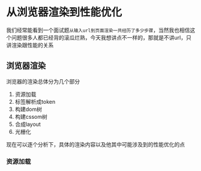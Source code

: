 # 从浏览器渲染到性能优化

我们经常能看到一个面试题`从输入url到页面渲染一共经历了多少步骤`，当然我也相信这个问题很多人都已经背的滚瓜烂熟，今天我想讲点不一样的，那就是不讲url，只讲渲染跟性能的关系

## 浏览器渲染

浏览器的渲染总体分为几个部分

1. 资源加载
2. 标签解析成token
3. 构建dom树
4. 构建cssom树
5. 合成layout
6. 光栅化

现在可以逐个分析下，具体的渲染内容以及他其中可能涉及到的性能优化的点

### 资源加载

